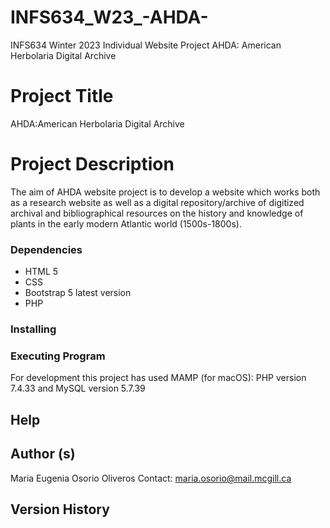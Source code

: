 # INFS634_W23_-AHDA-
INFS634 Winter 2023 Individual Website Project
    AHDA: American Herbolaria Digital Archive

# Project Title
AHDA:American Herbolaria Digital Archive
# Project Description
The aim of AHDA website project is to develop a website which works both as a research website as well as a digital repository/archive of digitized archival and bibliographical resources on the history and knowledge of plants in the early modern Atlantic world (1500s-1800s).
### Dependencies
* HTML 5
* CSS
* Bootstrap 5 latest version
* PHP
### Installing


### Executing Program

For development this project has used MAMP (for macOS): PHP version 7.4.33 and MySQL version 5.7.39

## Help

## Author (s)
Maria Eugenia Osorio Oliveros
Contact: maria.osorio@mail.mcgill.ca

## Version History